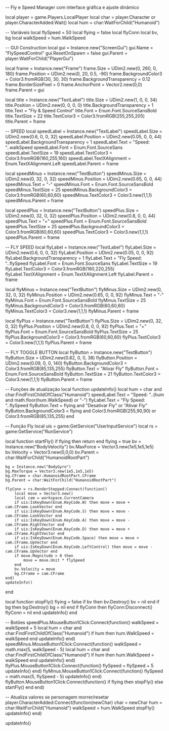 -- Fly e Speed Manager com interface gráfica e ajuste dinâmico

local player = game.Players.LocalPlayer
local char = player.Character or player.CharacterAdded:Wait()
local hum = char:WaitForChild("Humanoid")

-- Variáveis
local flySpeed = 50
local flying = false
local flyConn
local bv, bg
local walkSpeed = hum.WalkSpeed

-- GUI Construction
local gui = Instance.new("ScreenGui")
gui.Name = "FlySpeedControl"
gui.ResetOnSpawn = false
gui.Parent = player:WaitForChild("PlayerGui")

local frame = Instance.new("Frame")
frame.Size = UDim2.new(0, 260, 0, 180)
frame.Position = UDim2.new(0, 20, 0.5, -90)
frame.BackgroundColor3 = Color3.fromRGB(30, 30, 30)
frame.BackgroundTransparency = 0.12
frame.BorderSizePixel = 0
frame.AnchorPoint = Vector2.new(0,0)
frame.Parent = gui

local title = Instance.new("TextLabel")
title.Size = UDim2.new(1, 0, 0, 34)
title.Position = UDim2.new(0, 0, 0, 0)
title.BackgroundTransparency = 1
title.Text = "Fly & Speed Control"
title.Font = Enum.Font.SourceSansBold
title.TextSize = 22
title.TextColor3 = Color3.fromRGB(255,255,205)
title.Parent = frame

-- SPEED
local speedLabel = Instance.new("TextLabel")
speedLabel.Size = UDim2.new(0.6, 0, 0, 32)
speedLabel.Position = UDim2.new(0.05, 0, 0, 44)
speedLabel.BackgroundTransparency = 1
speedLabel.Text = "Speed: "..walkSpeed
speedLabel.Font = Enum.Font.SourceSans
speedLabel.TextSize = 19
speedLabel.TextColor3 = Color3.fromRGB(160,255,160)
speedLabel.TextXAlignment = Enum.TextXAlignment.Left
speedLabel.Parent = frame

local speedMinus = Instance.new("TextButton")
speedMinus.Size = UDim2.new(0, 32, 0, 32)
speedMinus.Position = UDim2.new(0.65, 0, 0, 44)
speedMinus.Text = "-"
speedMinus.Font = Enum.Font.SourceSansBold
speedMinus.TextSize = 25
speedMinus.BackgroundColor3 = Color3.fromRGB(60,60,60)
speedMinus.TextColor3 = Color3.new(1,1,1)
speedMinus.Parent = frame

local speedPlus = Instance.new("TextButton")
speedPlus.Size = UDim2.new(0, 32, 0, 32)
speedPlus.Position = UDim2.new(0.8, 0, 0, 44)
speedPlus.Text = "+"
speedPlus.Font = Enum.Font.SourceSansBold
speedPlus.TextSize = 25
speedPlus.BackgroundColor3 = Color3.fromRGB(60,60,60)
speedPlus.TextColor3 = Color3.new(1,1,1)
speedPlus.Parent = frame

-- FLY SPEED
local flyLabel = Instance.new("TextLabel")
flyLabel.Size = UDim2.new(0.6, 0, 0, 32)
flyLabel.Position = UDim2.new(0.05, 0, 0, 92)
flyLabel.BackgroundTransparency = 1
flyLabel.Text = "Fly Speed: "..flySpeed
flyLabel.Font = Enum.Font.SourceSans
flyLabel.TextSize = 19
flyLabel.TextColor3 = Color3.fromRGB(160,220,255)
flyLabel.TextXAlignment = Enum.TextXAlignment.Left
flyLabel.Parent = frame

local flyMinus = Instance.new("TextButton")
flyMinus.Size = UDim2.new(0, 32, 0, 32)
flyMinus.Position = UDim2.new(0.65, 0, 0, 92)
flyMinus.Text = "-"
flyMinus.Font = Enum.Font.SourceSansBold
flyMinus.TextSize = 25
flyMinus.BackgroundColor3 = Color3.fromRGB(60,60,60)
flyMinus.TextColor3 = Color3.new(1,1,1)
flyMinus.Parent = frame

local flyPlus = Instance.new("TextButton")
flyPlus.Size = UDim2.new(0, 32, 0, 32)
flyPlus.Position = UDim2.new(0.8, 0, 0, 92)
flyPlus.Text = "+"
flyPlus.Font = Enum.Font.SourceSansBold
flyPlus.TextSize = 25
flyPlus.BackgroundColor3 = Color3.fromRGB(60,60,60)
flyPlus.TextColor3 = Color3.new(1,1,1)
flyPlus.Parent = frame

-- FLY TOGGLE BUTTON
local flyButton = Instance.new("TextButton")
flyButton.Size = UDim2.new(0.82, 0, 0, 38)
flyButton.Position = UDim2.new(0.09, 0, 0, 140)
flyButton.BackgroundColor3 = Color3.fromRGB(85,135,255)
flyButton.Text = "Ativar Fly"
flyButton.Font = Enum.Font.SourceSansBold
flyButton.TextSize = 21
flyButton.TextColor3 = Color3.new(1,1,1)
flyButton.Parent = frame

-- Funções de atualização
local function updateInfo()
    local hum = char and char:FindFirstChildOfClass("Humanoid")
    speedLabel.Text = "Speed: "..(hum and math.floor(hum.WalkSpeed) or "-")
    flyLabel.Text = "Fly Speed: "..flySpeed
    flyButton.Text = flying and "Desativar Fly" or "Ativar Fly"
    flyButton.BackgroundColor3 = flying and Color3.fromRGB(255,90,90) or Color3.fromRGB(85,135,255)
end

-- Função Fly
local uis = game:GetService("UserInputService")
local rs = game:GetService("RunService")

local function startFly()
    if flying then return end
    flying = true
    bv = Instance.new("BodyVelocity")
    bv.MaxForce = Vector3.new(1e5,1e5,1e5)
    bv.Velocity = Vector3.new(0,0,0)
    bv.Parent = char:WaitForChild("HumanoidRootPart")

    bg = Instance.new("BodyGyro")
    bg.MaxTorque = Vector3.new(1e5,1e5,1e5)
    bg.CFrame = char.HumanoidRootPart.CFrame
    bg.Parent = char:WaitForChild("HumanoidRootPart")

    flyConn = rs.RenderStepped:Connect(function()
        local move = Vector3.new()
        local cam = workspace.CurrentCamera
        if uis:IsKeyDown(Enum.KeyCode.W) then move = move + cam.CFrame.LookVector end
        if uis:IsKeyDown(Enum.KeyCode.S) then move = move - cam.CFrame.LookVector end
        if uis:IsKeyDown(Enum.KeyCode.A) then move = move - cam.CFrame.RightVector end
        if uis:IsKeyDown(Enum.KeyCode.D) then move = move + cam.CFrame.RightVector end
        if uis:IsKeyDown(Enum.KeyCode.Space) then move = move + cam.CFrame.UpVector end
        if uis:IsKeyDown(Enum.KeyCode.LeftControl) then move = move - cam.CFrame.UpVector end
        if move.Magnitude > 0 then
            move = move.Unit * flySpeed
        end
        bv.Velocity = move
        bg.CFrame = cam.CFrame
    end)
    updateInfo()
end

local function stopFly()
    flying = false
    if bv then bv:Destroy() bv = nil end
    if bg then bg:Destroy() bg = nil end
    if flyConn then flyConn:Disconnect() flyConn = nil end
    updateInfo()
end

-- Botões
speedPlus.MouseButton1Click:Connect(function()
    walkSpeed = walkSpeed + 5
    local hum = char and char:FindFirstChildOfClass("Humanoid")
    if hum then hum.WalkSpeed = walkSpeed end
    updateInfo()
end)
speedMinus.MouseButton1Click:Connect(function()
    walkSpeed = math.max(5, walkSpeed - 5)
    local hum = char and char:FindFirstChildOfClass("Humanoid")
    if hum then hum.WalkSpeed = walkSpeed end
    updateInfo()
end)
flyPlus.MouseButton1Click:Connect(function()
    flySpeed = flySpeed + 5
    updateInfo()
end)
flyMinus.MouseButton1Click:Connect(function()
    flySpeed = math.max(5, flySpeed - 5)
    updateInfo()
end)
flyButton.MouseButton1Click:Connect(function()
    if flying then stopFly() else startFly() end
end)

-- Atualiza valores se personagem morrer/resetar
player.CharacterAdded:Connect(function(newChar)
    char = newChar
    hum = char:WaitForChild("Humanoid")
    walkSpeed = hum.WalkSpeed
    stopFly()
    updateInfo()
end)

updateInfo()

